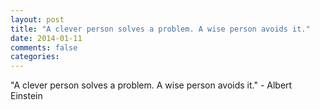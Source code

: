 ```yaml
---
layout: post
title: "A clever person solves a problem. A wise person avoids it."
date: 2014-01-11
comments: false
categories: 
---
```


<span class='quote'>"A clever person solves a problem. A wise person avoids it."</span>
<span class='by'>- Albert Einstein</span>
